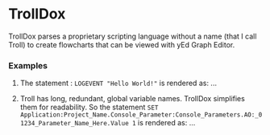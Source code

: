 # TrollDox
TrollDox parses a proprietary scripting language without a name (that I call Troll) to create flowcharts that can be viewed with yEd Graph Editor.

### Examples
1. The statement : `LOGEVENT "Hello World!"` is rendered as:
...

2. Troll has long, redundant, global variable names. TrollDox simplifies them for readability. So the statement `SET Application:Project_Name.Console_Parameter:Console_Parameters.AO:_01234_Parameter_Name_Here.Value 1` is rendered as: ...
